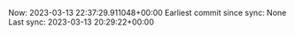 Now: 2023-03-13 22:37:29.911048+00:00 Earliest commit since sync: None Last sync: 2023-03-13 20:29:22+00:00
